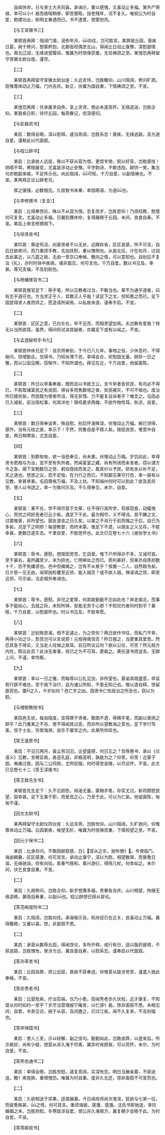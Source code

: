<!-- { "loadSidebar": true } -->
　　自闻休命，日与贤士大夫同喜。承诲示，重以感愧，又喜动止多福。某外尸荣禄，幸可以小忄曷而痞喘稍瘳，即苦瞀眩。投老残年，况不复久。唯祝公为时自爱，勉建功业，称明主眷遇而已。书不逮意，想蒙恕亮。

　　【与王宣徽书三】

　　某顿首再拜：阻阔门墙，浸弥年月，向往，岂可胜言。某屏居丘园，衰疾日婴，阙于修问，想蒙矜恕。北都衙校偶至北山，得闻比日动止康豫，深慰鄙情也。南北辽阔，无缘进望履舄，惟冀为时倍保崇重，无任祷颂之至。某惶恐再拜留守宣徽太尉台座。谨空。

　　【二】

　　某顿首再拜留守宣徽太尉台座：久远言侍，岂胜瞻仰。山川阻阔，修问旷疏。窃惟尊体动止万福，门内吉庆。新正，伏冀为国自重，下情祷颂之至。不宣。

　　【三】

　　某惶恐再拜：伏承屡求自佚，圣上贪贤，想必未遂高怀。无缘造诣，岂胜企仰。某衰疾日积，待尽丘园，每荷眷记，但深感切。

　　【与彭器资书】

　　某启：数得会晤，深以慰释。遽当乖阔，岂胜系恋！衰疾，无缘追路，且为道自爱。谨勒此以代面叙。

　　【与程公辟书】

　　某启：比承故人远屈，殊以不获从容为恨。更烦专使，贶以好音，岂胜感怅！阴晴不常，寒暄屡变，尤喜跋涉动止安豫。平字韵诗，不敢违指，聊供一笑。集古句亦勉副来喻，不足传示也。尚此阻阔，可知，千万自爱，以副情祷也。不宣。某再拜正议公辟老兄。

　　厚之康强，必数相见。久欲致书未果，幸因晤语，为道也。

　　【与李修撰书（复圭）】

　　某启：比得奉馀论，殊以不从容为恨。忽复改岁，岂胜思仰！乃烦枉教，慰感何可复言。尤喜动止多福。日冀别膺休命，复得展晤于丘园。未间，良食自寿。不宣。某启上审言修撰阁下。

　　【与徐贤良书】

　　某叩首：罪逆苟活，向蒙贤者不以无状，远赐存省，区区哀感，所不可言。自后日欲修问，而乃重烦手教，先加抚慰，重以愧恻也。从是北征，计在旬月，过润去此甚近，以几筵之故，无由一至京口奉候，瞻向之情，可以意知也。自别后不复治《礼》，亦时时体中疾病，诸非面见，何可言也。千万自爱。数以书见及，幸甚。尊兄支福，不及别削也。

　　【与杨蟠推官书二】

　　某顿首推官足下：辱手笔，所以见教者过当，不敢当也。某不为通乎道者，曰有志乎道可也。方当求正乎人，其敢正人乎哉？读足下之文，但知畏之而已。足下固尝得贤人者而师之，愿造请所闻焉，以私故未遑，谨奉手启。不宣。

　　【二】

　　某顿首：区区之意，已白左右，卒不见亮，而相责望加焉。夫岂敢有爱哉？特无以当所欲耳。虽然，得间将试进其疑者，亦冀足下或有以闻之。不宣。

　　【与孟逸秘校手书九】

　　某顿首仲休兄足下：自京师奉别，于今已八九年。事物之役，少休息时，不得驰问，但增勤企。忽得书，乃知尚滞下邑，幸得会合，欢慰固无量。顾忝一日之雅，而以公函见赐，窃惭怍，不知所谓也。拜见在近，千万自爱，他留面陈。

　　【二】

　　某顿首：昨日以旱事奉报，既而且以书抵王公，言今旱者皆贫民，有司必不得已，不若取诸富民之有良田、得谷多而售数倍之者，贫民被灾，不可不恤也。度治所已接状矣。然民既为使者所沮，得无贫懦、力不能复自诉者乎？唯念之。屯田必已入城矣，前治宿松事，何其详也！锦鸡更求两雌，不欲忤物性耳。秋凉，自爱。

　　【三】

　　某顿首：数日得奉谈笑，殊自慰。别后怀渴殊深，伏惟动止万福。鹇已领得，感怍。当有元给之直，幸示下！不然，则鲁自是不赎人矣。按田良苦，惟宽中自爱。两日稍寒矣，尤宜自爱。

　　【四】

　　某顿首：到郡匆匆，欲一诣邑奉见，尚未果。伏惟动止万福。岁饥如此，幸得贤令君相与为治，宜不至有失所者。然闻富室之藏，尚有所闭而未发者。窃以谓方今之急，阁下宜勉数日之劳，躬往隐括而发之，裁其价以予民。损有余以补不足，天之道也。悠悠之议，恐不足恤，在力行之而已。不知鄙见果可行否，幸一报有以见教，幸甚幸甚。屯田尊候万福，不及上状。不知端州何时可以到此？欲及其将至，使人以书迓之，幸一为致问示及。不久得奉见，未尔，自爱。

　　【五】

　　某顿首：某不肖，学不得尽意于文章，仕不得行其所学，苟居窃食，动辄愧心，而世之同好恶者已云少矣。遇足下于此，最为相尽，义不得讳。其不腆之文，过蒙推褒，非所望也。朋友道丧之日久矣，以某之不肖行于前而悔之于后，自已为多矣，况足下之明邪！每望教督，而终未蒙。惟足下不遗，以朋友之义见存，不胜幸甚。更数日遂东去。千里自爱，不胜思怀也。此文已见卷七十六《谢张学士书》

　　【六】

　　某顿首：辱书，感慰。想按田劳苦，乞自爱。惟下户所得亦不多，又诚可哀。至于豪右，虽所蠲至少，未为损也，仁明审处之而已。质利甚好，但某亦自质却数十千，恐不免嫌谤也。邑中但痛绳之，岂有不从者乎？按置一二人，自然趋令矣。日夕思一见无由，闻常因检覆至近郊，能入城否？或不欲入城，惮请谒之烦，即至近郊，可示谕，当走城外奉谒也。

　　【七】

　　某顿首：辱书，感慰。非兄之爱厚，何其能勤勤不忘如此也？奔走南北，而事多不能如心，去就之际，未知所择，安能无劳于心邪？不知兄代者何时到乎？春暄，千万自爱，以慰鄙怀也。时以书见及，不胜幸愿。

　　【八】

　　某顿首：近别殊思渴，雨不足遽止，为之奈何？两日欲作书往，而私门不幸，再得小功之讣，愁苦岂可以言说邪！元规得南信否？昨日报之，当更重其爱思。然恐其急于得实，又当走人往候之故耳。前日所议云何？欲以公往，可否？然元规方内忧，暇议此否？此决无害事，但已之为不可耳，更裁之。黄任道书烦送去，无聊上问，不谨，幸怜察。

　　【九】

　　某顿首：幸以一日之雅，而每辱以公礼见加，非所望也。蒙谕具晓盛意，举监若行辞不难也，至于阁下治行，自为诸公所知，不患无知己也。惟以道自释，馀留面究也。蚕之入，今岁如何？邑亡岁之凶，固贤令仁佐政治之所及也，窃以为慰。

　　【与楼郁教授书】

　　某窃邑无状，每自隐度，宜得罪于贤者。敢图不遗，辱赐手笔，而副以褒扬之辞乎？此乃重某之不肖，使不得闻其过恶，而非所以望教诲之意也。足下学行笃美，信于士友，穷居海濒，自乐于屡空之内。此某所仰叹也。

　　【答王逢原书】

　　某启：不见已两月，虽尘劳汨汨，企望盛德，何日忘之？忽辱惠书，承以《论语义》见教，言微旨奥，直造孔庭，非极高明，孰能为之？仰羡，仰羡！近蒙子固、夷甫过我，因与二公同观，尤所叹服。何时得至金陵，以尽远怀。不宣。此文已见卷七十二《答王深甫书》

　　【答王致先生书】

　　某顿首先生足下：久不见颜色，倾渴无量。蒙赐手笔，存奖尤过。新将颇慰民望，固幸甚。足下无事于职，而爱民之心，乃至于此，可以为仁矣。他留面陈，匆匆不谨。

　　【回文太尉书】

　　某再拜留守太尉仪同台座：久远言燕，岂胜怅仰。山川阻阔，久旷驰问，仰惟尊体动止万福。丘园衰疾，候望无阶，唯冀为时倍保崇重，下情祝望之至。不宣。

　　【回元少保书二】

　　某启：比承存问，不敢因邮叙感，日讠营从之东，驰布悃忄。专使临门，诲谕稠叠，区区感激，何可具言。承动止康宁，深以为慰。相望数驿，而衰惫日滋，无缘驰诣，但有向往。若春气暄和，乘兴游衍，得陪几杖，何幸如之。未尔间，伏乞良食自重。不宣。

　　【二】

　　某启：久阙修问，岂胜企仰。新岁想膺多福，贵眷各吉庆。山川相望，拘缀无缘造晤，冀倍自寿重，以副也。程公辟想日得从容也。

　　【答范峋提刑书二】

　　某启：久阻阔，岂胜向往。承诲喻示及，知舟驭已在近关，良喜动止万福。冀得瞻晤，又重以喜。馀，非面叙不悉。

　　【二】

　　某启：承营从数辱丘园，得闻馀论，多所开释。戒行有日，适以服药疲顿，不获追路，岂胜愧怅。冒涉方远，冀良食自寿，以慰系恋。谨奉启以代面叙。

　　【答孙莘老书】

　　某启：丘园自屏，烦公远屈，衰疾不获奉迓。仰惟营从跋涉劳苦，谨遣人驰此奉候。不宣。

　　【答俞秀老书】

　　某启：比婴危疾，疗治百端，仅乃小愈。窃闻秀老亦久伏枕，近才康复，不知营从何时如约一至乎？岁尽当营理报宁庵舍，以伫游忄曷。馀非面叙不悉。未相见间，自爱。令弟见访，阙于从容，及间邀之，已过江矣。闻不久复来，不及别幅也。

　　【答宋保国书】

　　某启：使人三至，示以经解，副之佳句。勤勤如此，岂敢卤莽，以虚来旨。所示极好，尚有少疑，想营从非久淹于符离，冀异时肯顾我，可以究怀。未尔，为时自爱。不宣。

　　【答熊伯通书二】

　　某启：幸得会晤，岂胜欣慰。遽复乖阔，实深怅恋。明日当展亲墓，不获追送。瞻亻素旌旆，重增愧恐。唯冀为时自重。度非久北还，馀非面叙不可宣究也。

　　【二】

　　某启：久欲相送于崇果，适值展墓。今日闻舟师尚次淮滨，犹欲与七弟一往，而疲惫殊甚，之情，何可具言。重烦诲喻，感激、感激。沈氏书即驰送，幸托婚姻之末，岂胜欣慰。冬寒跋涉自爱。想公非久淹南方，冀复朝夕会晤于此。为时自爱。不宣。

　　【答蒋颖叔书】

